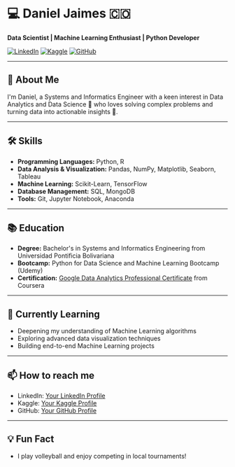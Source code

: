 # 💻 Daniel Jaimes 🇨🇴

**Data Scientist | Machine Learning Enthusiast | Python Developer**

[![LinkedIn](https://img.shields.io/badge/LinkedIn-YourProfile-blue)](https://www.linkedin.com/in/danielejaimes)
[![Kaggle](https://img.shields.io/badge/Kaggle-YourProfile-blue)](https://www.kaggle.com/danielp23)
[![GitHub](https://img.shields.io/github/followers/danielejaimes?label=follow&style=social)](https://github.com/danielejaimes)

---

## 🚀 About Me

I'm Daniel, a Systems and Informatics Engineer with a keen interest in Data Analytics and Data Science 👾 who loves solving complex problems and turning data into actionable insights 🚀. 

---

## 🛠️ Skills

- **Programming Languages:** Python, R
- **Data Analysis & Visualization:** Pandas, NumPy, Matplotlib, Seaborn, Tableau
- **Machine Learning:** Scikit-Learn, TensorFlow
- **Database Management:** SQL, MongoDB
- **Tools:** Git, Jupyter Notebook, Anaconda

---

## 📚 Education

- **Degree:** Bachelor's in Systems and Informatics Engineering from Universidad Pontificia Bolivariana
- **Bootcamp:** Python for Data Science and Machine Learning Bootcamp (Udemy)
- **Certification:** [Google Data Analytics Professional Certificate](https://www.coursera.org/account/accomplishments/specialization/certificate/UVT93BFAUM75) from Coursera


---

## 🌱 Currently Learning

- Deepening my understanding of Machine Learning algorithms
- Exploring advanced data visualization techniques
- Building end-to-end Machine Learning projects

---

## 📫 How to reach me

- LinkedIn: [Your LinkedIn Profile](https://www.linkedin.com/in/danielejaimes)
- Kaggle: [Your Kaggle Profile](https://www.kaggle.com/danielp23)
- GitHub: [Your GitHub Profile](https://github.com/danielejaimes)

---

## 💡 Fun Fact

- I play volleyball and enjoy competing in local tournaments!
